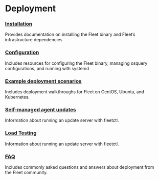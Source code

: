 # Deployment

### [Installation](./01-Installation.md) 
Provides documentation on installing the Fleet binary and Fleet’s infrastructure dependencies

### [Configuration](./02-Configuration.md) 
Includes resources for configuring the Fleet binary, managing osquery configurations, and running with systemd

### [Example deployment scenarios](./03-Example-deployment-scenarios.md) 
Includes deployment walkthroughs for Fleet on CentOS, Ubuntu, and Kubernetes.

### [Self-managed agent updates](./04-fleetctl-agent-updates.md)
Information about running an update server with fleetctl.

### [Load Testing](./05-Load-testing.md)
Information about running an update server with fleetctl.

### [FAQ](./FAQ.md) 
Includes commonly asked questions and answers about deployment from the Fleet community.
